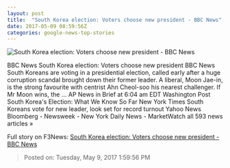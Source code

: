 ```yaml
---
layout: post
title:  "South Korea election: Voters choose new president - BBC News"
date: 2017-05-09 08:59:56Z
categories: google-news-top-stories
---
```


![South Korea election: Voters choose new president - BBC News](https://ichef-1.bbci.co.uk/news/1024/cpsprodpb/F1C9/production/_95979816_mediaitem95979725.jpg)

BBC News South Korea election: Voters choose new president BBC News South Koreans are voting in a presidential election, called early after a huge corruption scandal brought down their former leader. A liberal, Moon Jae-in, is the strong favourite with centrist Ahn Cheol-soo his nearest challenger. If Mr Moon wins, the ... AP News in Brief at 6:04 am EDT Washington Post South Korea's Election: What We Know So Far New York Times South Koreans vote for new leader, look set for record turnout Yahoo News Bloomberg - Newsweek - New York Daily News - MarketWatch all 593 news articles »


Full story on F3News: [South Korea election: Voters choose new president - BBC News](http://www.f3nws.com/n/XEFvrD)

> Posted on: Tuesday, May 9, 2017 1:59:56 PM
